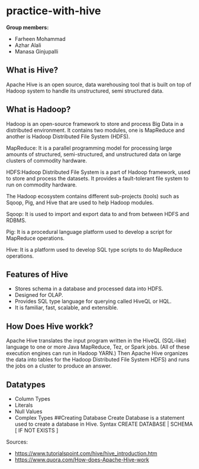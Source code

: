 # practice-with-hive

**Group members:**  
- Farheen Mohammad 
- Azhar Alali 
- Manasa Ginjupalli


## What is Hive? 
Apache Hive is an open source, data warehousing tool that is built on top of Hadoop system to handle its unstructured, semi structured data.

## What is Hadoop? 
Hadoop is an open-source framework to store and process Big Data in a distributed environment. It contains two modules, one is MapReduce and another is Hadoop Distributed File System (HDFS).



MapReduce: It is a parallel programming model for processing large amounts of structured, semi-structured, and unstructured data on large clusters of commodity hardware.

HDFS:Hadoop Distributed File System is a part of Hadoop framework, used to store and process the datasets. It provides a fault-tolerant file system to run on commodity hardware.

The Hadoop ecosystem contains different sub-projects (tools) such as Sqoop, Pig, and Hive that are used to help Hadoop modules.

Sqoop: It is used to import and export data to and from between HDFS and RDBMS.

Pig: It is a procedural language platform used to develop a script for MapReduce operations.

Hive: It is a platform used to develop SQL type scripts to do MapReduce operations.


## Features of Hive
* Stores schema in a database and processed data into HDFS.
* Designed for OLAP.
* Provides SQL type language for querying called HiveQL or HQL.
* It is familiar, fast, scalable, and extensible.

## How Does Hive workk? 
Apache Hive translates the input program written in the HiveQL (SQL-like) language to one or more Java MapReduce, Tez, or Spark jobs. (All of these execution engines can run in Hadoop YARN.) Then Apache Hive organizes the data into tables for the Hadoop Distributed File System HDFS) and runs the jobs on a cluster to produce an answer.
## Datatypes
- Column Types
- Literals 
- Null Values 
- Complex Types
##Creating Database
Create Database is a statement used to create a database in Hive.
Syntax
CREATE DATABASE | SCHEMA [ IF NOT EXISTS ] <database name>



















Sources:
- https://www.tutorialspoint.com/hive/hive_introduction.htm 
- https://www.quora.com/How-does-Apache-Hive-work 


